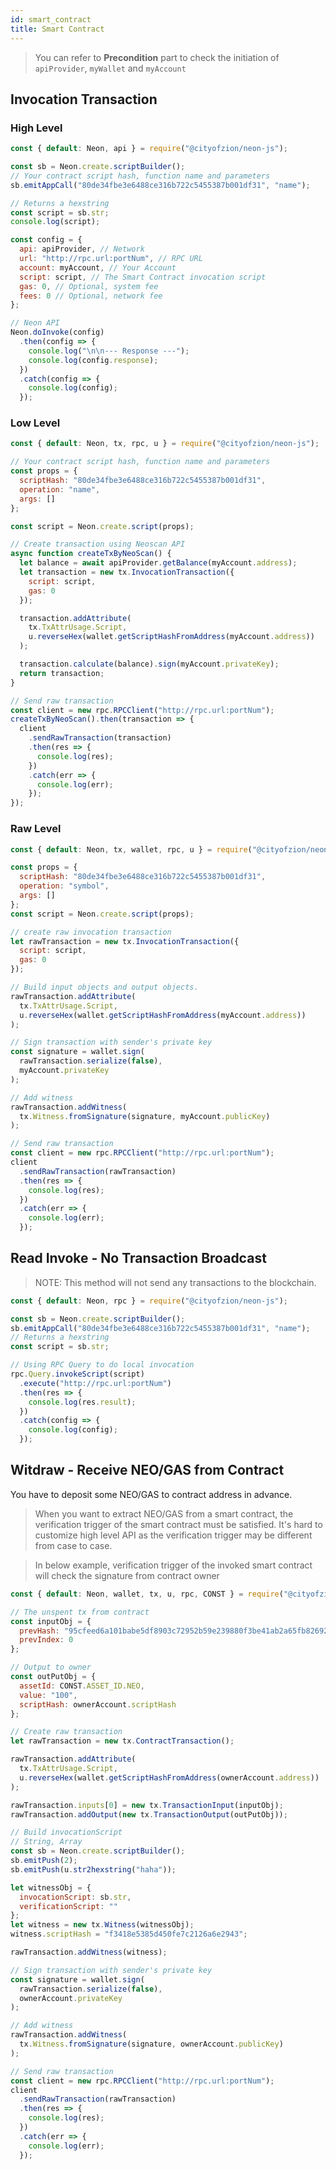 ```yaml
---
id: smart_contract
title: Smart Contract
---
```


> You can refer to **Precondition** part to check the initiation of `apiProvider`, `myWallet` and `myAccount`

## Invocation Transaction

### High Level

```javascript
const { default: Neon, api } = require("@cityofzion/neon-js");

const sb = Neon.create.scriptBuilder();
// Your contract script hash, function name and parameters
sb.emitAppCall("80de34fbe3e6488ce316b722c5455387b001df31", "name");

// Returns a hexstring
const script = sb.str;
console.log(script);

const config = {
  api: apiProvider, // Network
  url: "http://rpc.url:portNum", // RPC URL
  account: myAccount, // Your Account
  script: script, // The Smart Contract invocation script
  gas: 0, // Optional, system fee
  fees: 0 // Optional, network fee
};

// Neon API
Neon.doInvoke(config)
  .then(config => {
    console.log("\n\n--- Response ---");
    console.log(config.response);
  })
  .catch(config => {
    console.log(config);
  });
```

### Low Level

```javascript
const { default: Neon, tx, rpc, u } = require("@cityofzion/neon-js");

// Your contract script hash, function name and parameters
const props = {
  scriptHash: "80de34fbe3e6488ce316b722c5455387b001df31",
  operation: "name",
  args: []
};

const script = Neon.create.script(props);

// Create transaction using Neoscan API
async function createTxByNeoScan() {
  let balance = await apiProvider.getBalance(myAccount.address);
  let transaction = new tx.InvocationTransaction({
    script: script,
    gas: 0
  });

  transaction.addAttribute(
    tx.TxAttrUsage.Script,
    u.reverseHex(wallet.getScriptHashFromAddress(myAccount.address))
  );

  transaction.calculate(balance).sign(myAccount.privateKey);
  return transaction;
}

// Send raw transaction
const client = new rpc.RPCClient("http://rpc.url:portNum");
createTxByNeoScan().then(transaction => {
  client
    .sendRawTransaction(transaction)
    .then(res => {
      console.log(res);
    })
    .catch(err => {
      console.log(err);
    });
});
```

### Raw Level

```javascript
const { default: Neon, tx, wallet, rpc, u } = require("@cityofzion/neon-js");

const props = {
  scriptHash: "80de34fbe3e6488ce316b722c5455387b001df31",
  operation: "symbol",
  args: []
};
const script = Neon.create.script(props);

// create raw invocation transaction
let rawTransaction = new tx.InvocationTransaction({
  script: script,
  gas: 0
});

// Build input objects and output objects.
rawTransaction.addAttribute(
  tx.TxAttrUsage.Script,
  u.reverseHex(wallet.getScriptHashFromAddress(myAccount.address))
);

// Sign transaction with sender's private key
const signature = wallet.sign(
  rawTransaction.serialize(false),
  myAccount.privateKey
);

// Add witness
rawTransaction.addWitness(
  tx.Witness.fromSignature(signature, myAccount.publicKey)
);

// Send raw transaction
const client = new rpc.RPCClient("http://rpc.url:portNum");
client
  .sendRawTransaction(rawTransaction)
  .then(res => {
    console.log(res);
  })
  .catch(err => {
    console.log(err);
  });
```

## Read Invoke - No Transaction Broadcast

> NOTE: This method will not send any transactions to the blockchain.

```javascript
const { default: Neon, rpc } = require("@cityofzion/neon-js");

const sb = Neon.create.scriptBuilder();
sb.emitAppCall("80de34fbe3e6488ce316b722c5455387b001df31", "name");
// Returns a hexstring
const script = sb.str;

// Using RPC Query to do local invocation
rpc.Query.invokeScript(script)
  .execute("http://rpc.url:portNum")
  .then(res => {
    console.log(res.result);
  })
  .catch(config => {
    console.log(config);
  });
```
## Witdraw - Receive NEO/GAS from Contract

You have to deposit some NEO/GAS to contract address in advance.

> When you want to extract NEO/GAS from a smart contract, the verification trigger of the smart contract must be satisfied. It's hard to customize high level API as the verification trigger may be different from case to case.

> In below example, verification trigger of the invoked smart contract will check the signature from contract owner

```javascript
const { default: Neon, wallet, tx, u, rpc, CONST } = require("@cityofzion/neon-js");

// The unspent tx from contract
const inputObj = {
  prevHash: "95cfeed6a101babe5df8903c72952b59e239880f3be41ab2a65fb8269284765d",
  prevIndex: 0
};

// Output to owner
const outPutObj = {
  assetId: CONST.ASSET_ID.NEO,
  value: "100",
  scriptHash: ownerAccount.scriptHash
};

// Create raw transaction
let rawTransaction = new tx.ContractTransaction();

rawTransaction.addAttribute(
  tx.TxAttrUsage.Script,
  u.reverseHex(wallet.getScriptHashFromAddress(ownerAccount.address))
);

rawTransaction.inputs[0] = new tx.TransactionInput(inputObj);
rawTransaction.addOutput(new tx.TransactionOutput(outPutObj));

// Build invocationScript
// String, Array
const sb = Neon.create.scriptBuilder();
sb.emitPush(2);
sb.emitPush(u.str2hexstring("haha"));

let witnessObj = {
  invocationScript: sb.str,
  verificationScript: ""
};
let witness = new tx.Witness(witnessObj);
witness.scriptHash = "f3418e5385d450fe7c2126a6e2943";

rawTransaction.addWitness(witness);

// Sign transaction with sender's private key
const signature = wallet.sign(
  rawTransaction.serialize(false),
  ownerAccount.privateKey
);

// Add witness
rawTransaction.addWitness(
  tx.Witness.fromSignature(signature, ownerAccount.publicKey)
);

// Send raw transaction
const client = new rpc.RPCClient("http://rpc.url:portNum");
client
  .sendRawTransaction(rawTransaction)
  .then(res => {
    console.log(res);
  })
  .catch(err => {
    console.log(err);
  });
```
